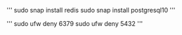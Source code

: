 '''
sudo snap install redis
sudo snap install postgresql10
'''

'''
sudo ufw deny 6379
sudo ufw deny 5432
'''
